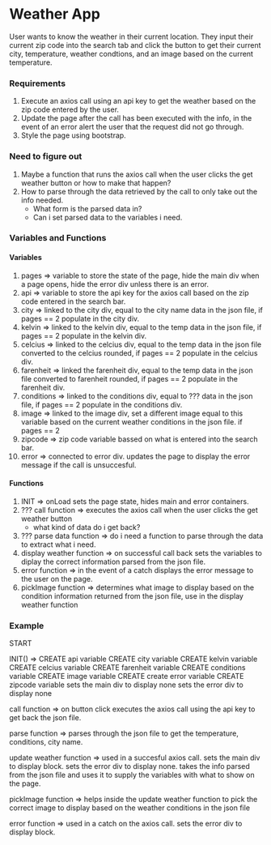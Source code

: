 # Weather App

User wants to know the weather in their current location. They input their current zip code into the search tab and click the button to get their current city, temperature, weather condtions, and an image based on the current temperature.

### Requirements
1. Execute an axios call using an api key to get the weather based on the zip code entered by the user.
2. Update the page after the call has been executed with the info, in the event of an error alert the user that the request did not go through.
3. Style the page using bootstrap.

### Need to figure out
1. Maybe a function that runs the axios call when the user clicks the get weather button or how to make that happen?
2. How to parse through the data retrieved by the call to only take out the info needed.
    - What form is the parsed data in?
    - Can i set parsed data to the variables i need.

### Variables and Functions

#### Variables
1. pages => variable to store the state of the page, hide the main div when a page opens, hide the error div unless there is an error.
2. api => variable to store the api key for the axios call based on the zip code entered in the search bar.
3. city => linked to the city div, equal to the city name data in the json file, if pages == 2 populate in the city div.
4. kelvin => linked to the kelvin div, equal to the temp data in the json file, if pages == 2 populate in the kelvin div.
5. celcius => linked to the celcius div, equal to the temp data in the json file converted to the celcius rounded, if pages == 2 populate in the celcius div.
6. farenheit => linked the farenheit div, equal to the temp data in the json file converted to farenheit rounded, if pages == 2 populate in the farenheit div.
7. conditions => linked to the conditions div, equal to ??? data in the json file, if pages == 2 populate in the conditions div.
8. image => linked to the image div, set a different image equal to this variable based on the current weather conditions in the json file. if pages == 2
9. zipcode => zip code variable bassed on what is entered into the search bar.
10. error => connected to error div. updates the page to display the error message if the call is unsuccesful.

#### Functions

1. INIT => onLoad sets the page state, hides main and error containers.
2. ??? call function => executes the axios call when the user clicks the get weather button
    - what kind of data do i get back?
3. ??? parse data function => do i need a function to parse through the data to extract what i need.
4. display weather function => on successful call back sets the variables to diplay the correct information parsed from the json file.
5. error function => in the event of a catch displays the error message to the user on the page.
6. pickImage function => determines what image to display based on the condition information returned from the json file, use in the display weather function

### Example

START

INIT() =>
CREATE api variable
CREATE city variable
CREATE kelvin variable
CREATE celcius variable
CREATE farenheit variable
CREATE conditions variable
CREATE image variable
CREATE create error variable
CREATE zipcode variable
sets the main div to display none
sets the error div to display none

call function => on button click executes the axios call using the api key to get back the json file.

parse function => parses through the json file to get the temperature, conditions, city name.

update weather function => used in a succesful axios call. sets the main div to display block. sets the error div to display none. takes the info parsed from the json file and uses it to supply the variables with what to show on the page.

pickImage function => helps inside the update weather function to pick the correct image to display based on the weather conditions in the json file

error function => used in a catch on the axios call. sets the error div to display block.
